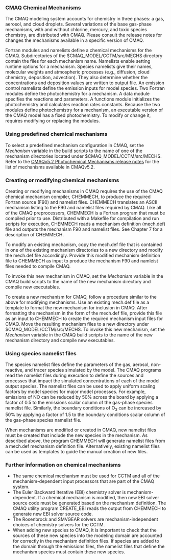 
### CMAQ Chemical Mechanisms

The CMAQ modeling system accounts for chemistry in three phases: a gas, aerosol, and cloud droplets. Several variations of the base gas-phase mechanisms, with and without chlorine, mercury, and toxic species chemistry, are distributed with CMAQ. Please consult the release notes for changes the mechanisms available in a specific version of CMAQ. 

Fortran modules and namelists define a chemical mechanisms for the CMAQ. Subdirectories of the $CMAQ_MODEL/CCTM/src/MECHS directory contain the files for each mechanism name. Namelists enable setting runtime options for a mechanism. Species namelists give their names, molecular weights and atmospheric processes (e.g., diffusion, cloud chemistry, deposition, advection). They also determine whether the concentrations and deposition values are written to output file. An emission control namelists define the emission inputs for model species. Two Fortran modules define the photochemistry for a mechanism. A data module specifies the reactions and parameters. A functions module initializes the photochemistry and calculates reaction rates constants. Because the two modules define photochemistry for a mechanism, an executable version of the CMAQ model has a fixed photochemistry. To modify or change it, requires modifying or replacing the modules.

### Using predefined chemical mechanisms

To select a predefined mechanism configuration in CMAQ, set the *Mechanism* variable in the build scripts to the name of one of the mechanism directories located under $CMAQ_MODEL/CCTM/src/MECHS. Refer to the [CMAQv5.2 Photochemical Mechanisms release notes](https://github.com/USEPA/CMAQ/blob/5.2/CCTM/docs/Release_Notes/CMAQv5.2_Mechanisms.md) for the list of mechanisms available in CMAQv5.2.

### Creating or modifying chemical mechanisms

Creating or modifying mechanisms in CMAQ requires the use of the CMAQ chemical mecha­nism compiler, CHEMMECH, to produce the required Fortran source (F90) and namelist files. CHEMMECH translates an ASCII mechanism listing to the F90 and namelist files required by CMAQ. Like all of the CMAQ preprocessors, CHEMMECH is a Fortran program that must be compiled prior to use. Distributed with a Makefile for compilation and run scripts for execution, CHEMMECH reads a mechanism definition (mech.def) file and outputs the mechanism F90 and namelist files. See Chapter 7 for a description of CHEMMECH.

To modify an existing mechanism, copy the mech.def file that is contained in one of the existing mechanism directories to a new directory and modify the mech.def file accordingly. Provide this modified mechanism definition file to CHEMMECH as input to produce the mechanism F90 and namleist files needed to compile CMAQ.  

To invoke this new mechanism in CMAQ, set the *Mechanism* variable in the CMAQ build scripts to the name of the new mechanism directory and compile new executables.

To create a new mechanism for CMAQ, follow a procedure similar to the above for modifying mechanisms. Use an existing mech.def file as a template to format the new mechanism for inclusion in CMAQ. After formatting the mechanism in the form of the mech.def file, provide this file as an input to CHEMMECH to create the required mechanism input files for CMAQ. Move the resulting mechanism files to a new directory under $CMAQ_MODEL/CCTM/src/MECHS. To invoke this new mechanism, set the *Mechanism* variable in the CMAQ build scripts to the name of the new mechanism directory and compile new executables.

### Using species namelist files

The species namelist files define the parameters of the gas, aerosol, non-reactive, and tracer species simulated by the model. The CMAQ programs read the namelist files during execution to define the sources and processes that impact the simulated concentrations of each of the model output species. The namelist files can be used to apply uniform scaling factors by model species for major model processes. For example, emissions of NO can be reduced by 50% across the board by applying a factor of 0.5 to the emissions scalar column of the gas-phase species namelist file. Similarly, the boundary conditions of O<sub>3</sub> can be increased by 50% by applying a factor of 1.5 to the boundary conditions scalar column of the gas-phase species namelist file.


When mechanisms are modified or created in CMAQ, new namelist files must be created that include the new species in the mechanism. As described above, the program CHEMMECH will generate namelist files from a mech.def mechanism definition file.  Alternatively, existing namelist files can be used as templates to guide the manual creation of new files.

### Further information on chemical mechanisms

-   The same chemical mechanism must be used for CCTM and all of the mechanism-dependent input processors that are part of the CMAQ system.
-   The Euler Backward Iterative (EBI) chemistry solver is mechanism-dependent. If a chemical mechanism is modified, then new EBI solver source code must be generated based on the mechanism definition. The CMAQ utility program CREATE_EBI reads the output from CHEMMECH to generate new EBI solver source code. 
-   The Rosenbrock and SMVGEAR solvers are mechanism-independent choices of chemistry solvers for the CCTM.
-   When adding new species to CMAQ, it is important to check that the sources of these new species into the modeling domain are accounted for correctly in the mechanism definition files. If species are added to the domain through the emissions files, the namelist files that define the mechanism species must contain these new species.

